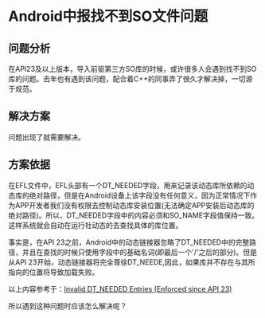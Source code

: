 # Android中报找不到SO文件问题

## 问题分析

在API23及以上版本，导入前驱第三方SO库的时候，或许很多人会遇到找不到SO库的问题。去年也有遇到该问题，配合着C++的同事弄了很久才解决掉，一切源于规范。

## 解决方案

问题出现了就需要解决。

## 方案依据

在EFL文件中，EFL头部有一个DT_NEEDED字段，用来记录该动态库所依赖的动态库的绝对路径，但是在Android设备上该字段没有任何意义，因为正常情况下作为APP开发者我们没有权限去控制动态库安装位置(无法确定APP安装后动态库的绝对路径)。所以，DT_NEEDED字段中的内容必须和SO_NAME字段值保持一致。这样系统就会自动在运行社动态的去查找具体的库位置。

事实是，在API 23之前，Android中的动态链接器忽略了DT_NEEDED中的完整路径，并且在查找的时候只使用字段中的基础名词(即最后一个'/'之后的部分)。但是从API 23开始，动态链接器将完全尊徐DT_NEEDE,因此，如果库并不存在与其所指向的位置将导致加载失败。

以上内容参考于：[Invalid DT_NEEDED Entries (Enforced since API 23)](https://android-developers.googleblog.com/2016/06/android-changes-for-ndk-developers.html)

所以遇到这种问题时应该怎么解决呢？